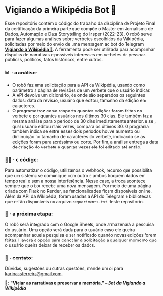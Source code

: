 # Vigiando a Wikipédia Bot 🔎

Esse repositório contém o código do trabalho da disciplina de Projeto Final da certificação da primeira parte que compõe o Master em Jornalismo de Dados, Automação e Data Storytelling do Insper (2022-23). O robô serve para fazer algumas análises sobre verbetes escolhidos da Wikipédia, solicitadas por meio do envio de uma mensagem ao bot do Telegram <b>[Vigiando a Wikipédia 🔎](https://t.me/vigiandowiki_bot)</b>. A ferramenta pode ser utilizada para acompanhar disputas de narrativas e possíveis interesses em verbetes de pessoas públicas, políticos, fatos históricos, entre outros.

### 📊 · a análise:
* O robô faz uma solicitação para a API da Wikipédia, usando como parâmetro a página de revisões de um verbete que o usuário indicar.
* A API devolve um dicionário, de onde são separados os seguintes dados: data da revisão, usuário que editou, tamanho da edição em caracteres.
* O programa traz como resposta quantas edições foram feitas no verbete e por quantos usuários nos últimos 30 dias. Ele também faz a mesma análise para o período de 30 dias imediatamente anterior. e se , qual usuário editou mais vezes, compara os últimos 30. O programa também indica se entre esses dois períodos houve aumento ou diminuição no tamanho de caracteres do verbete, indicando se as edições foram para acréssimo ou corte. Por fim, a análise entrega a data de criação do verbete e quantas vezes ele foi editado até então.

### 👩‍💻 · o código: 
Para automatizar o código, utilizamos o webhook, recurso que possibilita que um sistema se comunique com outro e ambos troquem dados em tempo real e sem a nossa interferência. Nesse caso, a troca acontece sempre que o bot recebe uma nova mensagem. Por meio de uma página criada com Flask no Render, as funcionalidades ficam disponíveis online. Além da API da Wikipédia, foram usadas a API do Telegram e bibliotecas que estão disponíveis no arquivo `requeriments.txt` deste repositório. 

### 🔮 · a próxima etapa: 
O robô será integrado com o Google Sheets, onde armazenará a pesquisa do usuário. Uma opção será dada para o usuário caso ele queira acompanhar aquela pesquisa e ser notificado quando novas edições forem feitas. Haverá a opção para cancelar a solicitação a qualquer momento que o usuário queira deixar de receber os dados.

### 📧	· contato:
Dúvidas, sugestões ou outras questões, mande um oi para karinaasferreira@gmail.com.

🤖: <b>"Vigiar as narrativas e preservar a memória." – <i> Bot da Vigiando a Wikipédia</i></b>
